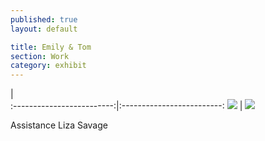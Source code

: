 ```yaml
---
published: true
layout: default

title: Emily & Tom
section: Work
category: exhibit
---
```


|  
:-------------------------:|:-------------------------:
![](https://farm8.staticflickr.com/7366/27007648473_7989785020_z_d.jpg)  | ![](https://farm8.staticflickr.com/7105/27517396992_81e47885f6_z_d.jpg)



Assistance Liza Savage
